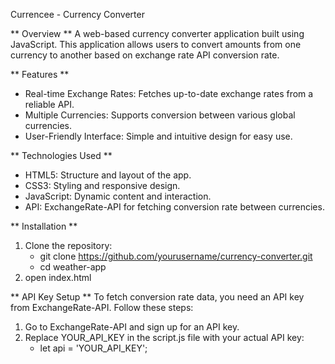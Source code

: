 Currencee - Currency Converter

** Overview **
A web-based currency converter application built using JavaScript. This application allows users to convert amounts from one currency to another based on exchange rate API conversion rate.

** Features **
- Real-time Exchange Rates: Fetches up-to-date exchange rates from a reliable API.
- Multiple Currencies: Supports conversion between various global currencies.
- User-Friendly Interface: Simple and intuitive design for easy use.

** Technologies Used **
- HTML5: Structure and layout of the app.
- CSS3: Styling and responsive design.
- JavaScript: Dynamic content and interaction.
- API: ExchangeRate-API for fetching conversion rate between currencies.

** Installation **
1. Clone the repository:
   - git clone https://github.com/yourusername/currency-converter.git
   - cd weather-app
2. open index.html

** API Key Setup **
To fetch conversion rate data, you need an API key from ExchangeRate-API. Follow these steps:
1. Go to ExchangeRate-API and sign up for an API key.
2. Replace YOUR_API_KEY in the script.js file with your actual API key:
   - let api = 'YOUR_API_KEY';
